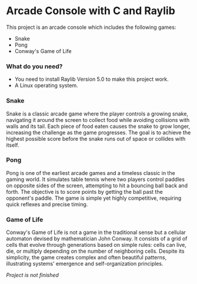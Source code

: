 # Arcade Console with C and Raylib

This project is an arcade console which includes the following games: 

- Snake
- Pong
- Conway's Game of Life

### What do you need?

- You need to install Raylib Version 5.0 to make this project work. 
- A Linux operating system.

### Snake

Snake is a classic arcade game where the player controls a growing snake,
navigating it around the screen to collect food while avoiding collisions
with walls and its tail. Each piece of food eaten causes the snake to
grow longer, increasing the challenge as the game progresses. The goal is
to achieve the highest possible score before the snake runs out of space 
or collides with itself.

### Pong

Pong is one of the earliest arcade games and a timeless classic in the 
gaming world. It simulates table tennis where two players control paddles
on opposite sides of the screen, attempting to hit a bouncing ball back and forth.
The objective is to score points by getting the ball past the opponent's paddle.
The game is simple yet highly competitive, requiring quick reflexes and precise timing.

### Game of Life

Conway's Game of Life is not a game in the traditional sense but a cellular 
automaton devised by mathematician John Conway. It consists of a grid of 
cells that evolve through generations based on simple rules: cells
can live, die, or multiply depending on the number of neighboring cells.
Despite its simplicity, the game creates complex and often beautiful patterns,
illustrating systems' emergence and self-organization principles.

*Project is not finished*
